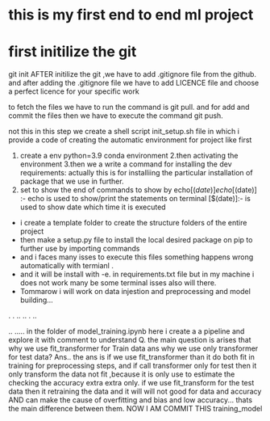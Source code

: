 # this is my first end to end ml project
# first initilize the git
 git init
  AFTER initilize the git ,we have to add .gitignore file from the github.
  and after adding the .gitignore file we have to add LICENCE file
  and choose a perfect licence for your specific work

  to fetch the files we have to run the command is git pull.
  and for add and commit the files then we have to execute the command git push.


not this in this step we create a shell script init_setup.sh file in which i provide a code of creating the automatic environment for project like first 
  1. create a env python=3.9 conda environment
  2.then activating the environment
  3.then we a write a command for installing the dev requirements: actually this is for installiing the particular installation of package that we use in further.
  4. set to show the end of commands to show by echo[$(date)]
echo[$(date)] :- echo is used to show/print the statements on terminal
[$(date)]:- is used to show date which time it is executed

* i create a template folder to create the structure folders of the entire project
* then make a setup.py file to install the local desired package on pip to further use by importing commands
* and i faces many isses to execute this files something happens wrong automatically with termianl .
* and it will be install with -e. in requirements.txt file but in my machine i does not work many be some terminal isses also will there. 
* Tommarow i will work on data injestion and preprocessing and model building...



.
.
..
..
.
..

..
.....
 in the folder of model_training.ipynb
  here i create a a pipeline and explore it with comment to understand
  Q.  the main question is arises that why we use fit_transformer for Train data ans why we use only transformer for test data?
  Ans.. the ans is if we use fit_transformer than it do both fit in training for preprocessing steps,
     and if call transformer only for test then it only transform the data not fit ,because it is only use to estimate the checking the accuracy extra extra only. if we use fit_transform for the test data then it retraining the data and it will will not good for data and accuracy AND can make the cause of overfitting and bias and low accuracy... thats the main difference between them.
  NOW I AM COMMIT THIS training_model

  
